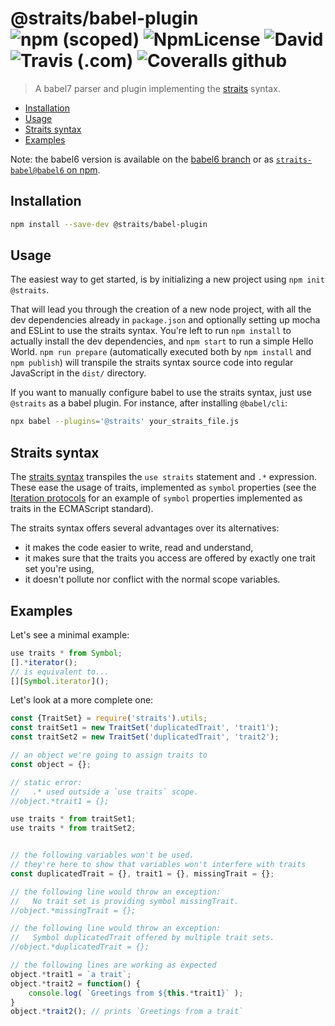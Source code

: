 # @straits/babel-plugin ![npm (scoped)](https://img.shields.io/npm/v/@straits/babel-plugin.svg?style=popout) ![NpmLicense](https://img.shields.io/npm/l/@straits/babel-plugin.svg?style=popout) ![David](https://img.shields.io/david/straits/babel.svg?style=popout) ![Travis (.com)](https://img.shields.io/travis/com/straits/babel.svg?style=popout) ![Coveralls github](https://img.shields.io/coveralls/github/straits/babel.svg?style=popout)

> A babel7 parser and plugin implementing the [straits](https://straits.github.io/) syntax.

-   [Installation](#installation)
-   [Usage](#usage)
-   [Straits syntax](#straits-syntax)
-   [Examples](#examples)

Note: the babel6 version is available on the [babel6 branch](https://github.com/straits/babel-plugin/tree/babel6) or as [`straits-babel@babel6` on npm](https://www.npmjs.com/package/straits-babel/v/babel6).

## Installation

```bash
npm install --save-dev @straits/babel-plugin
```

## Usage

The easiest way to get started, is by initializing a new project using `npm init @straits`.

That will lead you through the creation of a new node project, with all the dev dependencies already in `package.json` and optionally setting up mocha and ESLint to use the straits syntax.
You're left to run `npm install` to actually install the dev dependencies, and `npm start` to run a simple Hello World.
`npm run prepare` (automatically executed both by `npm install` and `npm publish`) will transpile the straits syntax source code into regular JavaScript in the `dist/` directory.

If you want to manually configure babel to use the straits syntax, just use `@straits` as a babel plugin.
For instance, after installing `@babel/cli`:

```bash
npx babel --plugins='@straits' your_straits_file.js
```

## Straits syntax

The [straits syntax](https://straits.github.io/syntax/) transpiles the `use straits` statement and `.*` expression.
These ease the usage of traits, implemented as `symbol` properties (see the [Iteration protocols](https://developer.mozilla.org/en-US/docs/Web/JavaScript/Reference/Iteration_protocols) for an example of `symbol` properties implemented as traits in the ECMAScript standard).

The straits syntax offers several advantages over its alternatives:

-   it makes the code easier to write, read and understand,
-   it makes sure that the traits you access are offered by exactly one trait set you're using,
-   it doesn't pollute nor conflict with the normal scope variables.

## Examples

Let's see a minimal example:

```javascript
use traits * from Symbol;
[].*iterator();
// is equivalent to...
[][Symbol.iterator]();
```

Let's look at a more complete one:

```javascript
const {TraitSet} = require('straits').utils;
const traitSet1 = new TraitSet('duplicatedTrait', 'trait1');
const traitSet2 = new TraitSet('duplicatedTrait', 'trait2');

// an object we're going to assign traits to
const object = {};

// static error:
//   .* used outside a `use traits` scope.
//object.*trait1 = {};

use traits * from traitSet1;
use traits * from traitSet2;


// the following variables won't be used.
// they're here to show that variables won't interfere with traits
const duplicatedTrait = {}, trait1 = {}, missingTrait = {};

// the following line would throw an exception:
//   No trait set is providing symbol missingTrait.
//object.*missingTrait = {};

// the following line would throw an exception:
//   Symbol duplicatedTrait offered by multiple trait sets.
//object.*duplicatedTrait = {};

// the following lines are working as expected
object.*trait1 = `a trait`;
object.*trait2 = function() {
	console.log( `Greetings from ${this.*trait1}` );
}
object.*trait2(); // prints `Greetings from a trait`
```
